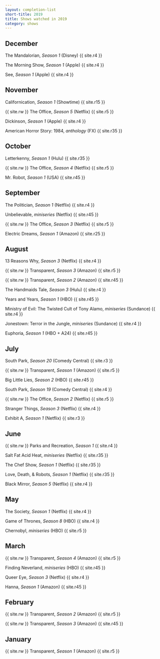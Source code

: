 ```yaml
---
layout: completion-list
short-title: 2019
title: Shows watched in 2019
category: shows
---
```

## December
The Mandalorian, _Season 1_ (Disney) {{ site.r4 }}

The Morning Show, _Season 1_ (Apple) {{ site.r4 }}

See, _Season 1_ (Apple) {{ site.r4 }}

## November
Californication, _Season 1_ (Showtime) {{ site.r15 }}

{{ site.rw }} The Office, _Season 5_ (Netflix) {{ site.r5 }}

Dickinson, _Season 1_ (Apple) {{ site.r4 }}

American Horror Story: 1984, _anthology_ (FX) {{ site.r35 }}

## October
Letterkenny, _Season 1_ (Hulu) {{ site.r35 }}

{{ site.rw }} The Office, _Season 4_ (Netflix) {{ site.r5 }}

Mr. Robot, _Season 1_ (USA) {{ site.r45 }}

## September
The Politician, _Season 1_ (Netflix) {{ site.r4 }}

Unbelievable, _miniseries_ (Netflix) {{ site.r45 }}

{{ site.rw }} The Office, _Season 3_ (Netflix) {{ site.r5 }}

Electric Dreams, _Season 1_ (Amazon) {{ site.r25 }}

## August
13 Reasons Why, _Season 3_ (Netflix) {{ site.r4 }}

{{ site.rw }} Transparent, _Season 3_ (Amazon) {{ site.r5 }}

{{ site.rw }} Transparent, _Season 2_ (Amazon) {{ site.r45 }}

The Handmaids Tale, _Season 3_ (Hulu) {{ site.r4 }}

Years and Years, _Season 1_ (HBO) {{ site.r45 }}

Ministry of Evil: The Twisted Cult of Tony Alamo, _miniseries_ (Sundance) {{ site.r4 }}

Jonestown: Terror in the Jungle, _miniseries_ (Sundance) {{ site.r4 }}

Euphoria, _Season 1_ (HBO + A24) {{ site.r45 }}

## July
South Park, _Season 20_ (Comedy Central) {{ site.r3 }}

{{ site.rw }} Transparent, _Season 1_ (Amazon) {{ site.r5 }}

Big Little Lies, _Season 2_ (HBO) {{ site.r45 }}

South Park, _Season 19_ (Comedy Central) {{ site.r4 }}

{{ site.rw }} The Office, _Season 2_ (Netflix) {{ site.r5 }}

Stranger Things, _Season 3_ (Netflix) {{ site.r4 }}

Exhibit A, _Season 1_ (Netflix) {{ site.r3 }}

## June
{{ site.rw }} Parks and Recreation, _Season 1_ {{ site.r4 }}

Salt Fat Acid Heat, _miniseries_ (Netflix) {{ site.r35 }}

The Chef Show, _Season 1_ (Netflix) {{ site.r35 }}

Love, Death, & Robots, _Season 1_ (Netflix) {{ site.r35 }}

Black Mirror, _Season 5_ (Netflix) {{ site.r4 }}

## May
The Society, _Season 1_ (Netflix) {{ site.r4 }}

Game of Thrones, _Season 8_ (HBO) {{ site.r4 }}

Chernobyl, _miniseries_ (HBO) {{ site.r5 }}

## March
{{ site.rw }} Transparent, _Season 4_ (Amazon) {{ site.r5 }}

Finding Neverland, _miniseries_ (HBO) {{ site.r45 }}

Queer Eye, _Season 3_ (Netflix) {{ site.r4 }}

Hanna, _Season 1_ (Amazon) {{ site.r45 }}

## February
{{ site.rw }} Transparent, _Season 2_ (Amazon) {{ site.r5 }}

{{ site.rw }} Transparent, _Season 3_ (Amazon) {{ site.r45 }}

## January
{{ site.rw }} Transparent, _Season 1_ (Amazon) {{ site.r5 }}
